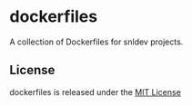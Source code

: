 # dockerfiles

A collection of Dockerfiles for snldev projects.


## License

dockerfiles is released under the [MIT License](./LICENSE)

